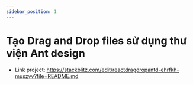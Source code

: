 ```yaml
---
sidebar_position: 1
---
```


# Tạo Drag and Drop files sử dụng thư viện Ant design

- Link project: https://stackblitz.com/edit/reactdragdropantd-ehrfkh-muszvv?file=README.md
